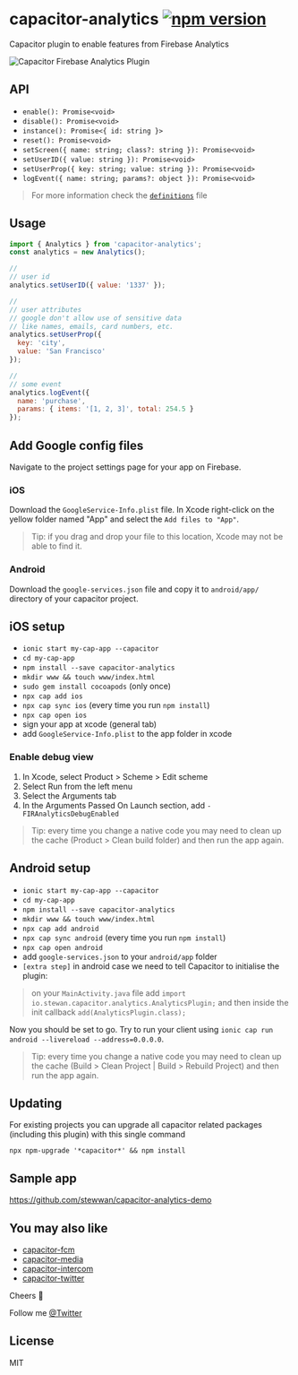 # capacitor-analytics [![npm version](https://badge.fury.io/js/capacitor-analytics.svg)](https://badge.fury.io/js/capacitor-analytics)

Capacitor plugin to enable features from Firebase Analytics

![Capacitor Firebase Analytics Plugin](https://i.imgur.com/TpyqoLv.png)

## API

- `enable(): Promise<void>`
- `disable(): Promise<void>`
- `instance(): Promise<{ id: string }>`
- `reset(): Promise<void>`
- `setScreen({ name: string; class?: string }): Promise<void>`
- `setUserID({ value: string }): Promise<void>`
- `setUserProp({ key: string; value: string }): Promise<void>`
- `logEvent({ name: string; params?: object }): Promise<void>`

> For more information check the [`definitions`](/src/definitions.ts) file

## Usage

```js
import { Analytics } from 'capacitor-analytics';
const analytics = new Analytics();

//
// user id
analytics.setUserID({ value: '1337' });

//
// user attributes
// google don't allow use of sensitive data
// like names, emails, card numbers, etc.
analytics.setUserProp({
  key: 'city',
  value: 'San Francisco'
});

//
// some event
analytics.logEvent({
  name: 'purchase',
  params: { items: '[1, 2, 3]', total: 254.5 }
});
```

## Add Google config files

Navigate to the project settings page for your app on Firebase.

### iOS

Download the `GoogleService-Info.plist` file. In Xcode right-click on the yellow folder named "App" and select the `Add files to "App"`.

> Tip: if you drag and drop your file to this location, Xcode may not be able to find it.

### Android

Download the `google-services.json` file and copy it to `android/app/` directory of your capacitor project.

## iOS setup

- `ionic start my-cap-app --capacitor`
- `cd my-cap-app`
- `npm install --save capacitor-analytics`
- `mkdir www && touch www/index.html`
- `sudo gem install cocoapods` (only once)
- `npx cap add ios`
- `npx cap sync ios` (every time you run `npm install`)
- `npx cap open ios`
- sign your app at xcode (general tab)
- add `GoogleService-Info.plist` to the app folder in xcode

### Enable debug view

1. In Xcode, select Product > Scheme > Edit scheme
2. Select Run from the left menu
3. Select the Arguments tab
4. In the Arguments Passed On Launch section, add `-FIRAnalyticsDebugEnabled`

> Tip: every time you change a native code you may need to clean up the cache (Product > Clean build folder) and then run the app again.

## Android setup

- `ionic start my-cap-app --capacitor`
- `cd my-cap-app`
- `npm install --save capacitor-analytics`
- `mkdir www && touch www/index.html`
- `npx cap add android`
- `npx cap sync android` (every time you run `npm install`)
- `npx cap open android`
- add `google-services.json` to your `android/app` folder
- `[extra step]` in android case we need to tell Capacitor to initialise the plugin:

> on your `MainActivity.java` file add `import io.stewan.capacitor.analytics.AnalyticsPlugin;` and then inside the init callback `add(AnalyticsPlugin.class);`

Now you should be set to go. Try to run your client using `ionic cap run android --livereload --address=0.0.0.0`.

> Tip: every time you change a native code you may need to clean up the cache (Build > Clean Project | Build > Rebuild Project) and then run the app again.

## Updating

For existing projects you can upgrade all capacitor related packages (including this plugin) with this single command

`npx npm-upgrade '*capacitor*' && npm install`

## Sample app

https://github.com/stewwan/capacitor-analytics-demo

## You may also like

- [capacitor-fcm](https://github.com/stewwan/capacitor-fcm)
- [capacitor-media](https://github.com/stewwan/capacitor-media)
- [capacitor-intercom](https://github.com/stewwan/capacitor-intercom)
- [capacitor-twitter](https://github.com/stewwan/capacitor-twitter)

Cheers 🍻

Follow me [@Twitter](https://twitter.com/StewanSilva)

## License

MIT
